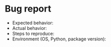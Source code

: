 # Bug report

- Expected behavior:
- Actual behavior:
- Steps to reproduce:
- Environment (OS, Python, package version):

